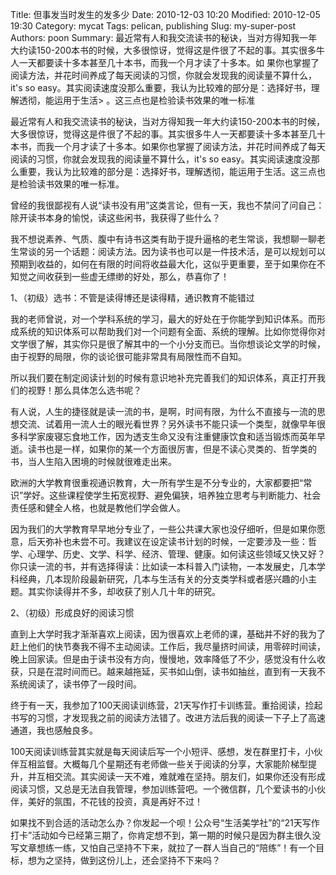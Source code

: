 Title: 但事发当时发生的发多少
Date: 2010-12-03 10:20
Modified: 2010-12-05 19:30
Category: mycat
Tags: pelican, publishing
Slug: my-super-post
Authors: poon
Summary: 最近常有人和我交流读书的秘诀，当对方得知我一年大约读150-200本书的时候，大多很惊讶，觉得这是件很了不起的事。其实很多牛人一天都要读十多本甚至几十本书，而我一个月才读了十多本。如
    果你也掌握了阅读方法，并花时间养成了每天阅读的习惯，你就会发现我的阅读量不算什么，it's so easy。其实阅读速度没那么重要，我认为比较难的部分是：选择好书，理解透彻，能运用于生活>    。这三点也是检验读书效果的唯一标准

最近常有人和我交流读书的秘诀，当对方得知我一年大约读150-200本书的时候，大多很惊讶，觉得这是件很了不起的事。其实很多牛人一天都要读十多本甚至几十本书，而我一个月才读了十多本。如果你也掌握了阅读方法，并花时间养成了每天阅读的习惯，你就会发现我的阅读量不算什么，it's so easy。其实阅读速度没那么重要，我认为比较难的部分是：选择好书，理解透彻，能运用于生活。这三点也是检验读书效果的唯一标准。

曾经的我很鄙视有人说“读书没有用”这类言论，但有一天，我也不禁问了问自己：除开读书本身的愉悦，读这些闲书，我获得了些什么？

我不想说素养、气质、腹中有诗书这类有助于提升逼格的老生常谈，我想聊一聊老生常谈的另一个话题：阅读方法。因为读书也可以是一件技术活，是可以规划可以预期到收益的，如何在有限的时间将收益最大化，这似乎更重要，至于如果你在不知觉之间收获到一些虚无缥缈的好处，那么，恭喜你了！

1、（初级）选书：不管是读得博还是读得精，通识教育不能错过

我的老师曾说，对一个学科系统的学习，最大的好处在于你能学到知识体系。而形成系统的知识体系可以帮助我们对一个问题有全面、系统的理解。比如你觉得你对文学很了解，其实你只是很了解其中的一个小分支而已。当你想谈论文学的时候，由于视野的局限，你的谈论很可能非常具有局限性而不自知。

所以我们要在制定阅读计划的时候有意识地补充完善我们的知识体系，真正打开我们的视野！那么具体怎么选书呢？

有人说，人生的捷径就是读一流的书，是啊，时间有限，为什么不直接与一流的思想交流、试着用一流人士的眼光看世界？另外读书不能只读一个类型，就像早年很多科学家废寝忘食地工作，因为透支生命又没有注重健康饮食和适当锻炼而英年早逝。读书也是一样，如果你的某一个方面很厉害，但是不读心灵类的、哲学类的书，当人生陷入困境的时候就很难走出来。

欧洲的大学教育很重视通识教育，大一所有学生是不分专业的，大家都要把“常识”学好。这些课程使学生拓宽视野、避免偏狭，培养独立思考与判断能力、社会责任感和健全人格，也就是教他们学会做人。

因为我们的大学教育早早地分专业了，一些公共课大家也没仔细听，但是如果你愿意，后天弥补也未尝不可。我建议在设定读书计划的时候，一定要涉及一些：哲学、心理学、历史、文学、科学、经济、管理、健康。如何读这些领域又快又好？你只读一流的书，并有选择得读：比如读一本科普入门读物，一本发展史，几本学科经典，几本现阶段最新研究，几本与生活有关的分支类学科或者感兴趣的小主题。其实你读得并不多，却收获了别人几十年的研究。

2、（初级）形成良好的阅读习惯

直到上大学时我才渐渐喜欢上阅读，因为很喜欢上老师的课，基础并不好的我为了赶上他们的快节奏我不得不主动阅读。工作后，我尽量挤时间读，用零碎时间读，晚上回家读。但是由于读书没有方向，慢慢地，效率降低了不少，感觉没有什么收获，只是在混时间而已。越来越拖延，买书如山倒，读书如抽丝，直到有一天我不系统阅读了，读书停了一段时间。

终于有一天，我参加了100天阅读训练营，21天写作打卡训练营。重拾阅读，捡起书写的习惯，才发现我之前的阅读方法错了。改进方法后我的阅读一下子上了高速通道，我也感触良多。

100天阅读训练营其实就是每天阅读后写一个小短评、感想，发在群里打卡，小伙伴互相监督。大概每几个星期还有老师做一些关于阅读的分享，大家能阶梯型提升，并互相交流。其实阅读一天不难，难就难在坚持。朋友们，如果你还没有形成阅读习惯，又总是无法自我管理，参加训练营吧。一个微信群，几个爱读书的小伙伴，美好的氛围，不花钱的投资，真是再好不过！

如果找不到合适的活动怎么办？你发起一个呗！公众号“生活美学社”的“21天写作打卡”活动如今已经第三期了，你肯定想不到，第一期的时候只是因为群主很久没写文章想练一练，又怕自己坚持不下来，就拉了一群人当自己的“陪练”！有一个目标，想为之坚持，做到这份儿上，还会坚持不下来吗？
